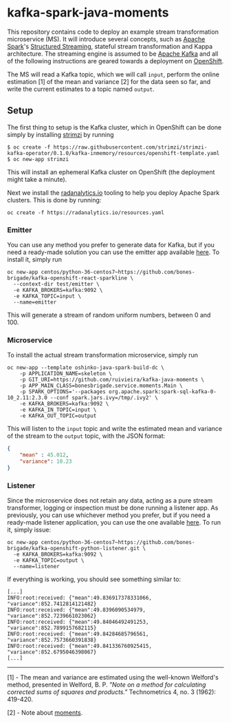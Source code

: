 # kafka-spark-java-moments

This repository contains code to deploy an example stream transformation microservice (MS). It will introduce several concepts, such as [Apache Spark](https://spark.apache.org/)'s [Structured Streaming](https://spark.apache.org/docs/latest/structured-streaming-programming-guide.html), stateful stream transformation and Kappa architecture.
The streaming engine is assumed to be [Apache Kafka](https://kafka.apache.org/) and all of the following instructions are geared towards a deployment on [OpenShift](https://www.openshift.com/).

The MS will read a Kafka topic, which we will call `input`, perform the online estimation [1] of the mean and variance [2] for the data seen so far, and write the current estimates to a topic named `output`.

## Setup

The first thing to setup is the Kafka cluster, which in OpenShift can be done simply by installing [strimzi](http://strimzi.io/) by running

```shell
$ oc create -f https://raw.githubusercontent.com/strimzi/strimzi-kafka-operator/0.1.0/kafka-inmemory/resources/openshift-template.yaml
$ oc new-app strimzi
```

This will install an ephemeral Kafka cluster on OpenShift (the deployment might take a minute).

Next we install the [radanalytics.io](https://radanalytics.io/) tooling to help you deploy Apache Spark clusters. This is done by running:

```
oc create -f https://radanalytics.io/resources.yaml
```

### Emitter

You can use any method you prefer to generate data for Kafka, but if you need a ready-made solution you can use the emitter app available [here](https://github.com/bones-brigade/kafka-openshift-react-sparkline/tree/master/test/emitter). To install it, simply run

```
oc new-app centos/python-36-centos7~https://github.com/bones-brigade/kafka-openshift-react-sparkline \
  --context-dir test/emitter \
  -e KAFKA_BROKERS=kafka:9092 \
  -e KAFKA_TOPIC=input \
  --name=emitter
```

This will generate a stream of random uniform numbers, between 0 and 100.

### Microservice

To install the actual stream transformation microservice, simply run

```
oc new-app --template oshinko-java-spark-build-dc \
    -p APPLICATION_NAME=skeleton \
    -p GIT_URI=https://github.com/ruivieira/kafka-java-moments \
    -p APP_MAIN_CLASS=bonesbrigade.service.moments.Main \
    -p SPARK_OPTIONS='--packages org.apache.spark:spark-sql-kafka-0-10_2.11:2.3.0 --conf spark.jars.ivy=/tmp/.ivy2' \
    -e KAFKA_BROKERS=kafka:9092 \
    -e KAFKA_IN_TOPIC=input \
    -e KAFKA_OUT_TOPIC=output
```

This will listen to the `input` topic and write the estimated mean and variance of the stream to the `output` topic, with the JSON format:

```json
{
	"mean" : 45.012,
	"variance": 10.23
}
```

### Listener

Since the microservice does not retain any data, acting as a pure stream transformer, logging or inspection must be done running a listener app. As previously, you can use whichever method you prefer, but if you need a ready-made listener application, you can use the one available [here](https://github.com/bones-brigade/kafka-openshift-python-listener). To run it, simply issue:

```
oc new-app centos/python-36-centos7~https://github.com/bones-brigade/kafka-openshift-python-listener.git \
  -e KAFKA_BROKERS=kafka:9092 \
  -e KAFKA_TOPIC=output \
  --name=listener
```

If everything is working, you should see something similar to:

```
[...]
INFO:root:received: {"mean":49.836917378331066, "variance":852.7412814121482}
INFO:root:received: {"mean":49.8396090534979, "variance":852.7239661023062}
INFO:root:received: {"mean":49.84046492491253, "variance":852.7899157682115}
INFO:root:received: {"mean":49.84284685796561, "variance":852.7573660391838}
INFO:root:received: {"mean":49.841336760925415, "variance":852.6795046398067}
[...]
```
---
[1] - The mean and variance are estimated using the well-known Welford's method, presented in Welford, B. P. _"Note on a method for calculating corrected sums of squares and products."_ Technometrics 4, no. 3 (1962): 419-420.

[2] - Note about [moments](https://en.wikipedia.org/wiki/Moment_(mathematics)).

